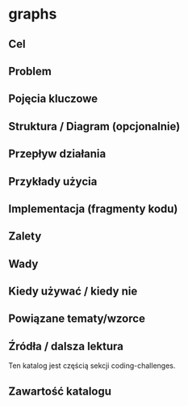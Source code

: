 # graphs

## Cel

## Problem

## Pojęcia kluczowe

## Struktura / Diagram (opcjonalnie)

## Przepływ działania

## Przykłady użycia

## Implementacja (fragmenty kodu)

## Zalety

## Wady

## Kiedy używać / kiedy nie

## Powiązane tematy/wzorce

## Źródła / dalsza lektura


Ten katalog jest częścią sekcji coding-challenges.

## Zawartość katalogu

